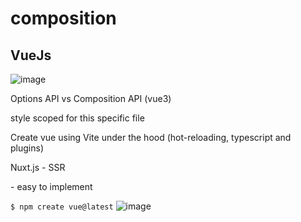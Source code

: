 # composition
## VueJs

![image](https://github.com/user-attachments/assets/caad1d2d-0d17-41cc-90c9-32d72d2363cc)

Options API vs Composition API (vue3)

style scoped for this specific file

Create vue using Vite under the hood (hot-reloading, typescript and plugins)

Nuxt.js - SSR

<script src="https://unpkg.com/vue@3/dist/vue.global.js"></script> - easy to implement


```$ npm create vue@latest```
![image](https://github.com/user-attachments/assets/eb85f6cb-78cc-4281-bf37-3ab9c1c58dc4)
